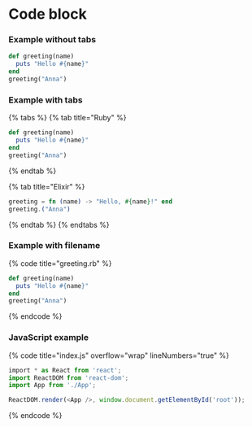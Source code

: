 # Code block

### Example without tabs

```ruby
def greeting(name)
  puts "Hello #{name}"
end
greeting("Anna")
```

### Example with tabs

{% tabs %}
{% tab title="Ruby" %}
```ruby
def greeting(name)
  puts "Hello #{name}"
end
greeting("Anna")
```
{% endtab %}

{% tab title="Elixir" %}
```elixir
greeting = fn (name) -> "Hello, #{name}!" end
greeting.("Anna")
```
{% endtab %}
{% endtabs %}

### Example with filename

{% code title="greeting.rb" %}
```ruby
def greeting(name)
  puts "Hello #{name}"
end
greeting("Anna")
```
{% endcode %}

### JavaScript example

{% code title="index.js" overflow="wrap" lineNumbers="true" %}
```javascript
‌import * as React from 'react';
import ReactDOM from 'react-dom';
import App from './App';

ReactDOM.render(<App />, window.document.getElementById('root'));
```
{% endcode %}
